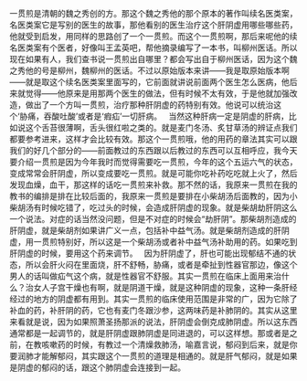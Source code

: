 一贯煎是清朝的魏之秀创的方。那这个魏之秀他的那个原本的著作叫续名医类案，名医类案它是写别的医生的故事，那他看别的医生治疗这个肝阴虚用哪些哪些药，他就受到启发，用同样的思路创了一个一贯煎。而这个一贯煎啊，那后来呢他的续名医类案有个医者，好像叫王孟英吧，帮他摘录编写了一本书，叫柳州医话。所以现在如果有人，我们查书说一贯煎出自哪里？都会写出自于柳州医话，因为这个魏之秀他的号是柳州，魏柳州的医话。不过以原始版本来讲——我是取原始版本啊——就是取这个续名医类案里面写的，它前面就讲说前面两个医生怎么医病，他后来就觉得——他原来是用那两个医生的做法，但有时候不太有效，于是他就加强改造，做出了一个方叫一贯煎，治疗那种肝阴虚的药特别有效。他说可以统治这个‘胁痛，吞酸吐酸’或者是‘瘕疝’一切肝病。
 
当然这种肝病一定是阴虚的肝病，比如说这个舌苔很薄啊，舌头很红啦之类的。就是麦门冬汤、炙甘草汤的辨证点我们都要参考进来，这样才会比较有效。那这个一贯煎哦，他的用药的章法其实可以跟我们的好几个部分的——前面教过的东西跟以后教过的东西可以互相呼应，我今天要介绍一贯煎是因为今年我时而觉得需要吃一贯煎，今年的这个五运六气的状态，变成常常会肝阴虚，所以变成要吃一贯煎。就是可能你吃补药吃吃就上火了，然后发现血燥，血干，那这样的话吃一贯煎来补救。那不然的话，我原来一贯煎在我的教书的编排是排在比较后面的，我原来一贯煎是要排在小柴胡汤后面教的，因为小柴胡汤有时候吃错了，吃过头的时候，会造成肝阴虚的现象。就是柴胡劫肝阴这么一个说法。对症的话当然没问题，但是不对症的时候会“劫肝阴”。那柴胡剂造成的肝阴虚，就是柴胡剂如果讲广义一点，包括补中益气汤。就是柴胡剂造成的肝阴虚，用一贯煎特别好，所以这是一个柴胡汤或者补中益气汤补助用的药。如果吃到肝阴虚的时候，要用这个药来调节。
 
因为肝阴虚了，肝也可能出现郁结不通的状态，所以会肝火闷在里面烧，肝不舒畅，胁痛，或者是牵扯到性器官那边，像这个男人的话叫做疝气这个病，就是性器官不舒服。其实一贯煎在临床上面用来治什么？治女人子宫干燥也有啊，就是阴道干燥，就是这种阴虚的现象，这种一条肝经经过的地方的阴虚都有用到。其实一贯煎的临床使用范围是非常的广，因为它除了补血的药，补肝阴的药，它也有麦门冬跟沙参，这两味药是补肺阴的。其实从这里来看就是说，因为如果照萧圣扬那派的说法，肝阴虚会倒克成肺阴虚。所以这东西通常都是一起调节的，就是肝阴虚跟肺阴虚是同进退的，可以这样想。那或者是之前，在教咳嗽药的时候，有教过一个清燥救肺汤，喻嘉言说，郁闷到后来，就是你要润肺才能解郁闷，其实跟这个一贯煎的道理是相通的。就是肝气郁闷，就是如果是阴虚的郁闷的话，跟这个肺阴虚会连接到一起。
